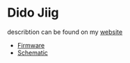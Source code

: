 # Dido Jiig
describtion can be found on my [website](https://sites.google.com/site/tsrprojekt/projekte/dido-jiig)
* [Firmware](./firmware/)
* [Schematic](./tr216-R2.pdf)
